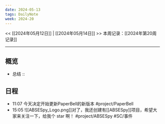```yaml
---
date: 2024-05-13
tags: DailyNote
week: 2024-20
---
```

<< [[2024年05月12日]] | [[2024年05月14日]] >>
本周记录：[[2024年第20周记录]]

-----
## 概览
- 总结 :: 

## 日程

- 11:07 今天决定开始更新PaperBell的新版本 #project/PaperBell
- 15:05 
	![[ABSESpy_Logo.png]]对了，我还创建有[[ABSESpy]]项目，希望大家来关注一下，给我个 star 啊！
	#project/ABSESpy #SC/事件